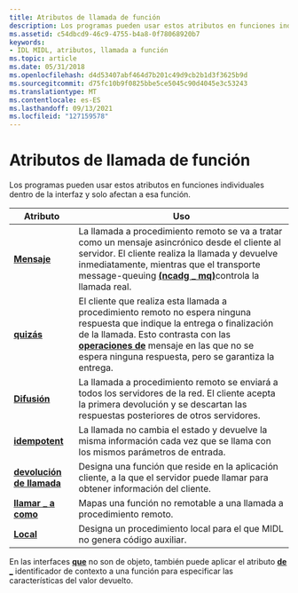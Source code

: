 ```yaml
---
title: Atributos de llamada de función
description: Los programas pueden usar estos atributos en funciones individuales dentro de la interfaz y solo afectan a esa función.
ms.assetid: c54dbcd9-46c9-4755-b4a8-0f78068920b7
keywords:
- IDL MIDL, atributos, llamada a función
ms.topic: article
ms.date: 05/31/2018
ms.openlocfilehash: d4d53407abf464d7b201c49d9cb2b1d3f3625b9d
ms.sourcegitcommit: d75fc10b9f0825bbe5ce5045c90d4045e3c53243
ms.translationtype: MT
ms.contentlocale: es-ES
ms.lasthandoff: 09/13/2021
ms.locfileid: "127159578"
---
```

# <a name="function-call-attributes"></a>Atributos de llamada de función

Los programas pueden usar estos atributos en funciones individuales dentro de la interfaz y solo afectan a esa función.



| Atributo                        | Uso                                                                                                                                                                                                                                                      |
|----------------------------------|------------------------------------------------------------------------------------------------------------------------------------------------------------------------------------------------------------------------------------------------------------|
| [**Mensaje**](message.md)       | La llamada a procedimiento remoto se va a tratar como un mensaje asincrónico desde el cliente al servidor. El cliente realiza la llamada y devuelve inmediatamente, mientras que el transporte message-queuing [**(ncadg \_ mq)**](ncadg-mq.md)controla la llamada real. |
| [**quizás**](maybe.md)           | El cliente que realiza esta llamada a procedimiento remoto no espera ninguna respuesta que indique la entrega o finalización de la llamada. Esto contrasta con las [**operaciones de**](message.md) mensaje en las que no se espera ninguna respuesta, pero se garantiza la entrega.        |
| [**Difusión**](broadcast.md)   | La llamada a procedimiento remoto se enviará a todos los servidores de la red. El cliente acepta la primera devolución y se descartan las respuestas posteriores de otros servidores.                                                                                    |
| [**idempotent**](idempotent.md) | La llamada no cambia el estado y devuelve la misma información cada vez que se llama con los mismos parámetros de entrada.                                                                                                                                     |
| [**devolución de llamada**](callback.md)     | Designa una función que reside en la aplicación cliente, a la que el servidor puede llamar para obtener información del cliente.                                                                                                                             |
| [**llamar \_ a como**](call-as.md)      | Mapas una función no remotable a una llamada a procedimiento remoto.                                                                                                                                                                                                   |
| [**Local**](local.md)           | Designa un procedimiento local para el que MIDL no genera código auxiliar.                                                                                                                                                                                   |



 

En las interfaces [**que**](object.md) no son de objeto, también puede aplicar el atributo [**de \_**](context-handle.md) identificador de contexto a una función para especificar las características del valor devuelto.

 

 




